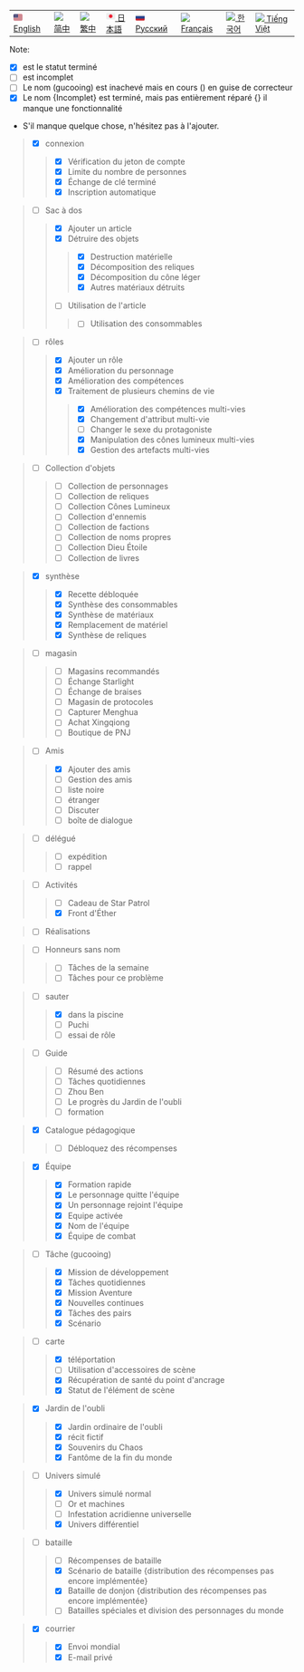 <div align="center">
<table>
<td valign="center"><a href="EN.md"><img src="https://github.com/twitter/twemoji/blob/master/assets/svg/1f1fa-1f1f8.svg" width="16"/> English</td>
 
<td valign="center"><a href="zh-CN.md"><img src="https://em-content.zobj.net/thumbs/120/twitter/351/flag-china_1f1e8-1f1f3.png" width="16"/> 简中</td>
 
<td valign="center"><a href="zh-TW.md"><img src="https://em-content.zobj.net/thumbs/120/twitter/351/flag-china_1f1e8-1f1f3.png" width="16"/> 繁中</td>
 
<td valign="center"><a href="JP.md"><img src="https://github.com/twitter/twemoji/blob/master/assets/svg/1f1ef-1f1f5.svg" width="16"/> 日本語</td>
 
<td valign="center"><a href="RU.md"><img src="https://github.com/twitter/twemoji/blob/master/assets/svg/1f1f7-1f1fa.svg" width="16"/> Русский</a></td>

<td valign="center"><a href="FR.md"><img src="https://em-content.zobj.net/thumbs/160/twitter/154/flag-for-france_1f1eb-1f1f7.png" width="16"/> Français</td>
 
<td valign="center"><a href="KR.md"><img src="https://em-content.zobj.net/source/twitter/53/flag-for-south-korea_1f1f0-1f1f7.png" width="16"/> 한국어</td>
 
<td valign="center"><a href="VI.md"><img src="https://em-content.zobj.net/thumbs/120/twitter/351/flag-vietnam_1f1fb-1f1f3.png" width="16"/> Tiếng Việt </a></td>
</table>
</div>

Note:

- [x] est le statut terminé
- [ ] est incomplet
- [ ] Le nom (gucooing) est inachevé mais en cours () en guise de correcteur
- [x] Le nom {Incomplet} est terminé, mais pas entièrement réparé {} il manque une fonctionnalité
- S'il manque quelque chose, n'hésitez pas à l'ajouter.

> - [x] connexion
>> - [x] Vérification du jeton de compte
>> - [x] Limite du nombre de personnes
>> - [x] Échange de clé terminé
>> - [x] Inscription automatique

> - [ ] Sac à dos
>> - [x] Ajouter un article
>> - [x] Détruire des objets
>>> - [x] Destruction matérielle
>>> - [x] Décomposition des reliques
>>> - [x] Décomposition du cône léger
>>> - [x] Autres matériaux détruits
>> - [ ] Utilisation de l'article
>>> - [ ] Utilisation des consommables

> - [ ] rôles
>> - [x] Ajouter un rôle
>> - [x] Amélioration du personnage
>> - [x] Amélioration des compétences
>> - [x] Traitement de plusieurs chemins de vie
>>> - [x] Amélioration des compétences multi-vies
>>> - [x] Changement d'attribut multi-vie
>>> - [ ] Changer le sexe du protagoniste
>>> - [x] Manipulation des cônes lumineux multi-vies
>>> - [x] Gestion des artefacts multi-vies


> - [ ] Collection d'objets
>> - [ ] Collection de personnages
>> - [ ] Collection de reliques
>> - [ ] Collection Cônes Lumineux
>> - [ ] Collection d'ennemis
>> - [ ] Collection de factions
>> - [ ] Collection de noms propres
>> - [ ] Collection Dieu Étoile
>> - [ ] Collection de livres

> - [x] synthèse
>> - [x] Recette débloquée
>> - [x] Synthèse des consommables
>> - [x] Synthèse de matériaux
>> - [x] Remplacement de matériel
>> - [x] Synthèse de reliques

> - [ ] magasin
>> - [ ] Magasins recommandés
>> - [ ] Échange Starlight
>> - [ ] Échange de braises
>> - [ ] Magasin de protocoles
>> - [ ] Capturer Menghua
>> - [ ] Achat Xingqiong
>> - [ ] Boutique de PNJ

> - [ ] Amis
>> - [x] Ajouter des amis
>> - [ ] Gestion des amis
>> - [ ] liste noire
>> - [ ] étranger
>> - [ ] Discuter
>> - [ ] boîte de dialogue

> - [ ] délégué
>> - [ ] expédition
>> - [ ] rappel

> - [ ] Activités
>> - [ ] Cadeau de Star Patrol
>> - [x] Front d'Éther

> - [ ] Réalisations

> - [ ] Honneurs sans nom
>> - [ ] Tâches de la semaine
>> - [ ] Tâches pour ce problème

> - [ ] sauter
>> - [x] dans la piscine
>> - [ ] Puchi
>> - [ ] essai de rôle

> - [ ] Guide
>> - [ ] Résumé des actions
>> - [ ] Tâches quotidiennes
>> - [ ] Zhou Ben
>> - [ ] Le progrès du Jardin de l'oubli
>> - [ ] formation

> - [x] Catalogue pédagogique
>> - [ ] Débloquez des récompenses

> - [x] Équipe
>> - [x] Formation rapide
>> - [x] Le personnage quitte l'équipe
>> - [x] Un personnage rejoint l'équipe
>> - [x] Equipe activée
>> - [x] Nom de l'équipe
>> - [x] Équipe de combat

> - [ ] Tâche (gucooing)
>> - [x] Mission de développement
>> - [x] Tâches quotidiennes
>> - [x] Mission Aventure
>> - [x] Nouvelles continues
>> - [x] Tâches des pairs
>> - [x] Scénario

> - [ ] carte
>> - [x] téléportation
>> - [ ] Utilisation d'accessoires de scène
>> - [x] Récupération de santé du point d'ancrage
>> - [x] Statut de l'élément de scène

> - [x] Jardin de l'oubli
>> - [x] Jardin ordinaire de l'oubli
>> - [x] récit fictif
>> - [x] Souvenirs du Chaos
>> - [x] Fantôme de la fin du monde

> - [ ] Univers simulé
>> - [x] Univers simulé normal
>> - [ ] Or et machines
>> - [ ] Infestation acridienne universelle
>> - [x] Univers différentiel

> - [ ] bataille
>> - [ ] Récompenses de bataille
>> - [x] Scénario de bataille {distribution des récompenses pas encore implémentée}
>> - [x] Bataille de donjon {distribution des récompenses pas encore implémentée}
>> - [ ] Batailles spéciales et division des personnages du monde

> - [x] courrier
>> - [x] Envoi mondial
>> - [x] E-mail privé